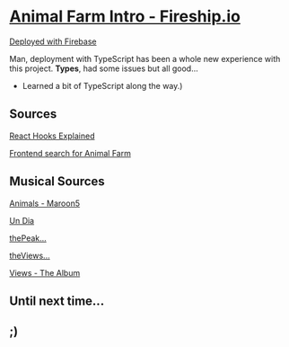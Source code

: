 # [Animal Farm Intro - Fireship.io](https://fireship.io/courses/react/1-intro/)

[Deployed with Firebase](https://animalfarm-af.web.app/)

Man, deployment with TypeScript has been a whole new experience with this project. **Types**, had some issues but all good...

- Learned a bit of TypeScript along the way.)

## Sources

[React Hooks Explained](https://www.youtube.com/watch?v=TNhaISOUy6Q)

[Frontend search for Animal Farm](https://fireship.io/courses/react/1-react-search/)

## Musical Sources

[Animals - Maroon5](https://open.spotify.com/album/0KJe8iJqOpahl1CprfAThy?si=EScuMlffQgqA2Jb0**kCxfHQ**)

[Un Dia](https://open.spotify.com/playlist/1z6i9BMeGQXBZn1fdoPJBB?si=134e4745d84f4a49)

[thePeak...](https://open.spotify.com/playlist/24S7fUvojq6TPpicqihU8c?si=6ac3bfd5e86c43dd)

[theViews...](https://open.spotify.com/playlist/2tOq3Wcxm9rzaDeqv0h0YN?si=996d30d9702c4f00)

[Views - The Album](https://open.spotify.com/album/40GMAhriYJRO1rsY4YdrZb?si=jdV0atSHQ_yMXX9pm_FRwg)

## Until next time...

## ;)
